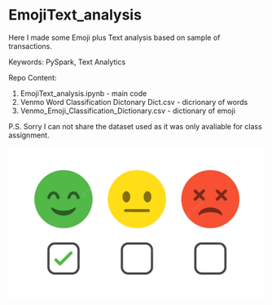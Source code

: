 # EmojiText_analysis
Here I made some Emoji plus Text analysis based on sample of transactions. 

Keywords: PySpark, Text Analytics

Repo Content:
1. EmojiText_analysis.ipynb - main code
2. Venmo Word Classification Dictonary Dict.csv - dicrionary of words
3. Venmo_Emoji_Classification_Dictionary.csv - dictionary of emoji

P.S. Sorry I can not share the dataset used as it was only avaliable for class assignment. 


![repo_pic](https://github.com/BananZza1998/Snaps_1/blob/main/emoji.webp)


